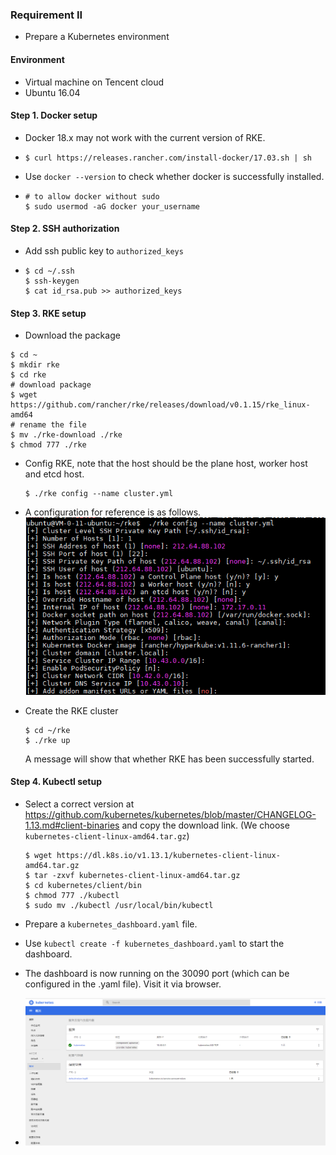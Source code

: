 ### Requirement II

- Prepare a Kubernetes environment

#### Environment 

- Virtual machine on Tencent cloud
- Ubuntu 16.04

#### Step 1. Docker setup

- Docker 18.x may not work with the current version of RKE.

- ```shell
  $ curl https://releases.rancher.com/install-docker/17.03.sh | sh
  ```

- Use `docker --version` to check whether docker is successfully installed.

- ```shell
  # to allow docker without sudo 
  $ sudo usermod -aG docker your_username
  ```

#### Step 2. SSH authorization

- Add ssh public key to `authorized_keys` 

- ```shell
  $ cd ~/.ssh
  $ ssh-keygen
  $ cat id_rsa.pub >> authorized_keys
  ```

#### Step 3. RKE setup

- Download the package

```shell
$ cd ~
$ mkdir rke
$ cd rke
# download package
$ wget https://github.com/rancher/rke/releases/download/v0.1.15/rke_linux-amd64
# rename the file
$ mv ./rke-download ./rke
$ chmod 777 ./rke
```

- Config RKE, note that the host should be the plane host, worker host and etcd host.

  ```shell
  $ ./rke config --name cluster.yml 
  ```

- A configuration for reference is as follows.![config](./config.png)

- Create the RKE cluster

  ```shell
  $ cd ~/rke
  $ ./rke up
  ```

  A message will show that whether RKE has been successfully started.

#### Step 4. Kubectl setup

- Select a correct version at https://github.com/kubernetes/kubernetes/blob/master/CHANGELOG-1.13.md#client-binaries and copy the download link. (We choose `kubernetes-client-linux-amd64.tar.gz`)

  ```shell
  $ wget https://dl.k8s.io/v1.13.1/kubernetes-client-linux-amd64.tar.gz
  $ tar -zxvf kubernetes-client-linux-amd64.tar.gz
  $ cd kubernetes/client/bin
  $ chmod 777 ./kubectl
  $ sudo mv ./kubectl /usr/local/bin/kubectl
  ```

- Prepare a `kubernetes_dashboard.yaml` file.

- Use `kubectl create -f kubernetes_dashboard.yaml` to start the dashboard.

- The dashboard is now running on the 30090 port (which can be configured in the .yaml file). Visit it via browser.

- ![dashboard](./dashboard.png)